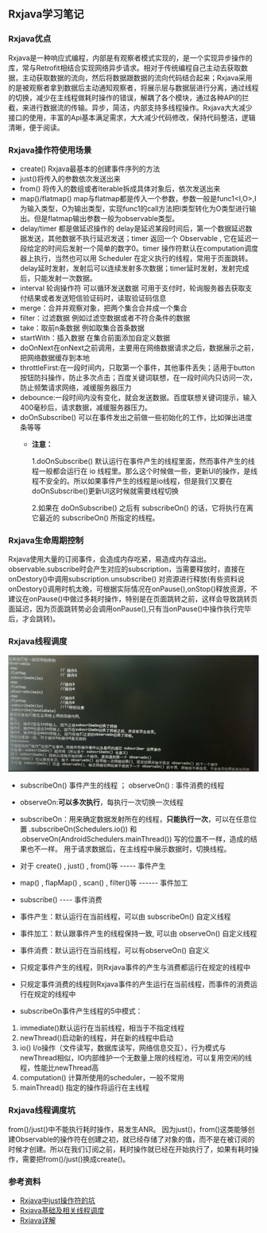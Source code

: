 ## Rxjava学习笔记      

### Rxjava优点
  Rxjava是一种响应式编程，内部是有观察者模式实现的，是一个实现异步操作的库，常与Retrofit相结合实现网络异步请求。相对于传统编程自己主动去获取数据，主动获取数据的流向，然后将数据跟数据的流向代码结合起来；Rxjava采用的是被观察者拿到数据后主动通知观察者，将展示层与数据层进行分离，通过线程的切换，减少在主线程做耗时操作的错误，解耦了各个模块，通过各种API的拦截，来进行数据流的传输。异步，简洁，内部支持多线程操作。Rxjava大大减少接口的使用，丰富的Api基本满足需求，大大减少代码修改，保持代码整洁，逻辑清晰，便于阅读。
### Rxjava操作符使用场景
* create() Rxjava最基本的创建事件序列的方法
* just()将传入的参数依次发送出来
* from() 将传入的数组或者Iterable拆成具体对象后，依次发送出来
* map()/flatmap() map与flatmap都是传入一个参数，参数一般是func1<I,O>,I为输入类型，O为输出类型，实现func1的call方法把I类型转化为O类型进行输出。但是flatmap输出参数一般为observable类型。
* delay/timer 都是做延迟操作的 delay是延迟某段时间后，第一个数据延迟数据发送，其他数据不执行延迟发送；timer 返回一个 Observable , 它在延迟一段给定的时间后发射一个简单的数字0。timer 操作符默认在computation调度器上执行，当然也可以用 Scheduler 在定义执行的线程，常用于页面跳转。delay延时发射，发射后可以连续发射多次数据；timer延时发射，发射完成后，只能发射一次数据。
* interval 轮询操作符 可以循环发送数据 可用于支付时，轮询服务器去获取支付结果或者发送短信验证码时，读取验证码信息
* merge：合并并观察对象，把两个集合合并成一个集合
* filter：过滤数据 例如过滤空数据或者不符合条件的数据
* take：取前n条数据 例如取集合首条数据
* startWith：插入数据 在集合前面添加自定义数据
* doOnNext在onNext之前调用，主要用在网络数据请求之后，数据展示之前，把网络数据缓存到本地
* throttleFirst:在一段时间内，只取第一个事件，其他事件丢失；适用于button按钮防抖操作，防止多次点击；百度关键词联想，在一段时间内只访问一次，防止频繁请求网络，减缓服务器压力
* debounce:一段时间内没有变化，就会发送数据。百度联想关键词提示，输入400毫秒后，请求数据，减缓服务器压力。
* doOnSubscribe() 可以在事件发出之前做一些初始化的工作，比如弹出进度条等等
  * <Strong>注意：</Strong>
  
    1.doOnSubscribe() 默认运行在事件产生的线程里面，然而事件产生的线程一般都会运行在 io 线程里。那么这个时候做一些，更新UI的操作，是线程不安全的。所以如果事件产生的线程是io线程，但是我们又要在doOnSubscribe()更新UI这时候就需要线程切换

     2.如果在 doOnSubscribe() 之后有 subscribeOn() 的话，它将执行在离它最近的 subscribeOn() 所指定的线程。


### Rxjava生命周期控制
Rxjava使用大量的订阅事件，会造成内存吃紧，易造成内存溢出。observable.subscribe时会产生对应的subscription，当需要释放时，直接在onDestory()中调用subscription.unsubscribe() 对资源进行释放(有些资料说onDestory()调用时机太晚，可根据实际情况在onPause(),onStop()释放资源，不建议在onPause()中做过多耗时操作，特别是在页面跳转之前，这样会导致跳转页面延迟，因为页面跳转势必会调用onPause(),只有当onPause()中操作执行完毕后，才会跳转)。


### Rxjava线程调度 
![Rxjava线程调度图](https://github.com/hushendian/pic/blob/master/2.png?raw=true)

* subscribeOn() 事件产生的线程 ； observeOn() : 事件消费的线程
* observeOn:<Strong>可以多次执行</Strong>，每执行一次切换一次线程
* subscribeOn：用来确定数据发射所在的线程，<Strong>只能执行一次</Strong>，可以在任意位置
 .subscribeOn(Schedulers.io()) 和 .observeOn(AndroidSchedulers.mainThread()) 写的位置不一样，造成的结果也不一样。
 用于请求数据后，在主线程中展示数据时，切换线程。

* 对于 create() , just() , from()等                ----- 事件产生   
*  map() , flapMap() , scan() , filter()等 ------  事件加工
* subscribe()  ----  事件消费
* 事件产生：默认运行在当前线程，可以由 subscribeOn()  自定义线程
*  事件加工：默认跟事件产生的线程保持一致, 可以由 observeOn() 自定义线程
* 事件消费：默认运行在当前线程，可以有observeOn() 自定义  
* 只规定事件产生的线程，则Rxjava事件的产生与消费都运行在规定的线程中
* 只规定事件消费的线程则Rxjava事件的产生运行在当前线程，而事件的消费运行在规定的线程中
* subscribeOn事件产生线程的5中模式：
1. immediate()默认运行在当前线程，相当于不指定线程
2. newThread()启动新的线程，并在新的线程中启动
3. io() I/o操作（文件读写，数据库读写，网络信息交互），行为模式与newThread相似，IO内部维护一个无数量上限的线程池，可以复用空闲的线程，性能比newThread高
4. computation() 计算所使用的scheduler，一般不常用
5. mainThread() 指定的操作将运行在主线程


### Rxjava线程调度坑
from()/just()中不能执行耗时操作，易发生ANR。
因为just()，from()这类能够创建Observable的操作符在创建之初，就已经存储了对象的值，而不是在被订阅的时候才创建。所以在我们订阅之前，耗时操作就已经在开始执行了，如果有耗时操作，需要把from()/just()换成create()。

### 参考资料
* [Rxjava中just操作符的坑](https://www.jianshu.com/p/d482e929bbe6)
* [Rxjava基础及相关线程调度](https://www.cnblogs.com/zhaoyanjun/p/5624395.html)
* [Rxjava详解](http://gank.io/post/560e15be2dca930e00da1083)